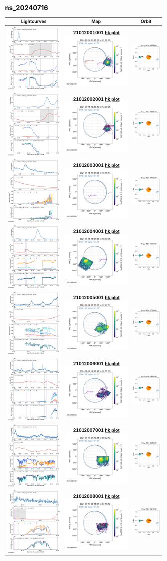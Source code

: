 ## ns_20240716
 
|  Lightcurves |  Map | Orbit |
|:---:|:---:|:---:|
|[![](ltc_20240716_1055_21012001001_ngs.png)](ltc_20240716_1055_21012001001_ngs.png)|**21012001001 [hk plot](hkltc_20240716_1055_21012001001_ngs.png)**<br/>[![](map_20240716_1055_21012001001_ngs.png)](map_20240716_1055_21012001001_ngs.png)|[![](orbeph_20240716_1055_21012001001_ngs.png)](orbeph_20240716_1055_21012001001_ngs.png)|
|[![](ltc_20240716_1230_21012002001_ngs.png)](ltc_20240716_1230_21012002001_ngs.png)|**21012002001 [hk plot](hkltc_20240716_1230_21012002001_ngs.png)**<br/>[![](map_20240716_1230_21012002001_ngs.png)](map_20240716_1230_21012002001_ngs.png)|[![](orbeph_20240716_1230_21012002001_ngs.png)](orbeph_20240716_1230_21012002001_ngs.png)|
|[![](ltc_20240716_1445_21012003001_ngs.png)](ltc_20240716_1445_21012003001_ngs.png)|**21012003001 [hk plot](hkltc_20240716_1445_21012003001_ngs.png)**<br/>[![](map_20240716_1445_21012003001_ngs.png)](map_20240716_1445_21012003001_ngs.png)|[![](orbeph_20240716_1445_21012003001_ngs.png)](orbeph_20240716_1445_21012003001_ngs.png)|
|[![](ltc_20240716_1545_21012004001_ngs.png)](ltc_20240716_1545_21012004001_ngs.png)|**21012004001 [hk plot](hkltc_20240716_1545_21012004001_ngs.png)**<br/>[![](map_20240716_1545_21012004001_ngs.png)](map_20240716_1545_21012004001_ngs.png)|[![](orbeph_20240716_1545_21012004001_ngs.png)](orbeph_20240716_1545_21012004001_ngs.png)|
|[![](ltc_20240716_1720_21012005001_ngs.png)](ltc_20240716_1720_21012005001_ngs.png)|**21012005001 [hk plot](hkltc_20240716_1720_21012005001_ngs.png)**<br/>[![](map_20240716_1720_21012005001_ngs.png)](map_20240716_1720_21012005001_ngs.png)|[![](orbeph_20240716_1720_21012005001_ngs.png)](orbeph_20240716_1720_21012005001_ngs.png)|
|[![](ltc_20240716_1855_21012006001_ngs.png)](ltc_20240716_1855_21012006001_ngs.png)|**21012006001 [hk plot](hkltc_20240716_1855_21012006001_ngs.png)**<br/>[![](map_20240716_1855_21012006001_ngs.png)](map_20240716_1855_21012006001_ngs.png)|[![](orbeph_20240716_1855_21012006001_ngs.png)](orbeph_20240716_1855_21012006001_ngs.png)|
|[![](ltc_20240717_0435_21012007001_ngs.png)](ltc_20240717_0435_21012007001_ngs.png)|**21012007001 [hk plot](hkltc_20240717_0435_21012007001_ngs.png)**<br/>[![](map_20240717_0435_21012007001_ngs.png)](map_20240717_0435_21012007001_ngs.png)|[![](orbeph_20240717_0435_21012007001_ngs.png)](orbeph_20240717_0435_21012007001_ngs.png)|
|[![](ltc_20240717_0610_21012008001_ngs.png)](ltc_20240717_0610_21012008001_ngs.png)|**21012008001 [hk plot](hkltc_20240717_0610_21012008001_ngs.png)**<br/>[![](map_20240717_0610_21012008001_ngs.png)](map_20240717_0610_21012008001_ngs.png)|[![](orbeph_20240717_0610_21012008001_ngs.png)](orbeph_20240717_0610_21012008001_ngs.png)|
